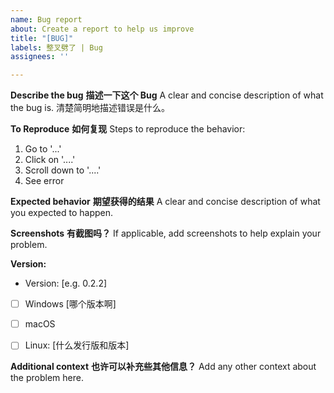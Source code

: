 ```yaml
---
name: Bug report
about: Create a report to help us improve
title: "[BUG]"
labels: 整叉劈了 | Bug
assignees: ''

---
```


**Describe the bug**
**描述一下这个 Bug**
A clear and concise description of what the bug is.
清楚简明地描述错误是什么。

**To Reproduce**
**如何复现**
Steps to reproduce the behavior:
1. Go to '...'
2. Click on '....'
3. Scroll down to '....'
4. See error

**Expected behavior**
**期望获得的结果**
A clear and concise description of what you expected to happen.

**Screenshots**
**有截图吗？**
If applicable, add screenshots to help explain your problem.

**Version:**
 - Version: [e.g. 0.2.2]
 - [ ] Windows [哪个版本啊]
 - [ ] macOS
 - [ ] Linux: [什么发行版和版本]


**Additional context**
**也许可以补充些其他信息？**
Add any other context about the problem here.
